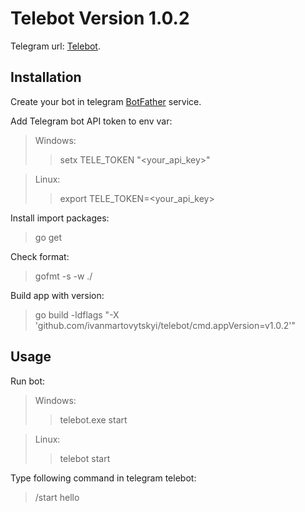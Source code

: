 # Telebot Version 1.0.2

Telegram url: [Telebot](https://t.me/ivanmartovytskyi_telebot).

## Installation  

Create your bot in telegram [BotFather](https://t.me/BotFather) service.

Add Telegram bot API token to env var:

> Windows:
>> setx TELE_TOKEN "<your_api_key>"

> Linux:
>> export TELE_TOKEN=<your_api_key>  

Install import packages:
> go get  

Check format:
> gofmt -s -w ./  

Build app with version:
> go build -ldflags "-X 'github.com/ivanmartovytskyi/telebot/cmd.appVersion=v1.0.2'"

## Usage

Run bot:

> Windows:
>> telebot.exe start

> Linux:
>> telebot start  

Type following command in telegram telebot:
> /start hello
